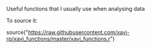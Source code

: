 Useful functions that I usually use when analysing data

To source it:
  
source("https://raw.githubusercontent.com/xavi-rp/xavi_functions/master/xavi_functions.r")
